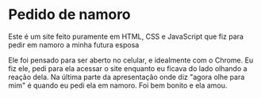 # Pedido de namoro
Este é um site feito puramente em HTML, CSS e JavaScript que fiz para pedir em namoro a minha futura esposa

Ele foi pensado para ser aberto no celular, e idealmente com o Chrome.
Eu fiz ele, pedi para ela acessar o site enquanto eu ficava do lado olhando a reação dela. Na última parte da apresentação onde diz "agora olhe para mim" é quando eu pedi ela em namoro. Foi bem bonito e ela amou.

